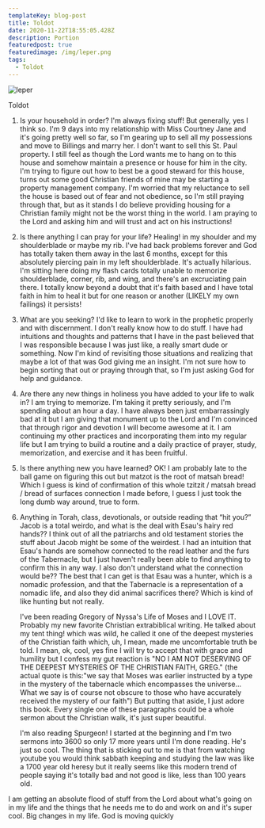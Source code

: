 ```yaml
---
templateKey: blog-post
title: Toldot
date: 2020-11-22T18:55:05.428Z
description: Portion
featuredpost: true
featuredimage: /img/leper.png
tags:
  - Toldot
---
```


![leper](/img/leper.png)

Toldot

1. Is your household in order?
   I'm always fixing stuff! But generally, yes I think so. I'm 9 days into my relationship with Miss Courtney Jane and it's going pretty well so far, so I'm gearing up to sell all my possessions and move to Billings and marry her. I don't want to sell this St. Paul property. I still feel as though the Lord wants me to hang on to this house and somehow maintain a presence or house for him in the city. I'm trying to figure out how to best be a good steward for this house, turns out some good Christian friends of mine may be starting a property management company. I'm worried that my reluctance to sell the house is based out of fear and not obedience, so I'm still praying through that, but as it stands I do believe providing housing for a Christian family might not be the worst thing in the world. I am praying to the Lord and asking him and will trust and act on his instructions!

2. Is there anything I can pray for your life?
   Healing! in my shoulder and my shoulderblade or maybe my rib. I've had back problems forever and God has totally taken them away in the last 6 months, except for this absolutely piercing pain in my left shoulderblade. It's actually hilarious. I'm sitting here doing my flash cards totally unable to memorize shoulderblade, corner, rib, and wing, and there's an excruciating pain there. I totally know beyond a doubt that it's faith based and I have total faith in him to heal it but for one reason or another (LIKELY my own failings) it persists!

3. What are you seeking?
   I'd like to learn to work in the prophetic properly and with discernment. I don't really know how to do stuff. I have had intuitions and thoughts and patterns that I have in the past believed that I was responsible because I was just like, a really smart dude or something. Now I'm kind of revisiting those situations and realizing that maybe a lot of that was God giving me an insight. I'm not sure how to begin sorting that out or praying through that, so I'm just asking God for help and guidance.

4. Are there any new things in holiness you have added to your life to walk in?
   I am trying to memorize. I'm taking it pretty seriously, and I'm spending about an hour a day. I have always been just embarrassingly bad at it but I am giving that monument up to the Lord and I'm convinced that through rigor and devotion I will become awesome at it. I am continuing my other practices and incorporating them into my regular life but I am trying to build a routine and a daily practice of prayer, study, memorization, and exercise and it has been fruitful.

5. Is there anything new you have learned?
   OK! I am probably late to the ball game on figuring this out but matzot is the root of matsah bread! Which I guess is kind of confirmation of this whole tzitzit / matsah bread / bread of surfaces connection I made before, I guess I just took the long dumb way around, true to form.

6. Anything in Torah, class, devotionals, or outside reading that “hit you?”
   Jacob is a total weirdo, and what is the deal with Esau's hairy red hands?? I think out of all the patriarchs and old testament stories the stuff about Jacob might be some of the weirdest. I had an intuition that Esau's hands are somehow connected to the read leather and the furs of the Tabernacle, but I just haven't really been able to find anything to confirm this in any way. I also don't understand what the connection would be?? The best that I can get is that Esau was a hunter, which is a nomadic profession, and that the Tabernacle is a representation of a nomadic life, and also they did animal sacrifices there? Which is kind of like hunting but not really.

   I've been reading Gregory of Nyssa's Life of Moses and I LOVE IT. Probably my new favorite Christian extrabiblical writing. He talked about my tent thing! which was wild, he called it one of the deepest mysteries of the Christian faith which, uh, I mean, made me uncomfortable truth be told. I mean, ok, cool, yes fine I will try to accept that with grace and humility but I confess my gut reaction is "NO I AM NOT DESERVING OF THE DEEPEST MYSTERIES OF THE CHRISTIAN FAITH, GREG." (the actual quote is this:"we say that Moses was earlier instructed by a type in the mystery of the tabernacle which encompasses the universe... What we say is of course not obscure to those who have accurately received the mystery of our faith") But putting that aside, I just adore this book. Every single one of these paragraphs could be a whole sermon about the Christian walk, it's just super beautiful.

   I'm also reading Spurgeon! I started at the beginning and I'm two sermons into 3600 so only 17 more years until I'm done reading. He's just so cool. The thing that is sticking out to me is that from watching youtube you would think sabbath keeping and studying the law was like a 1700 year old heresy but it really seems like this modern trend of people saying it's totally bad and not good is like, less than 100 years old.

I am getting an absolute flood of stuff from the Lord about what's going on in my life and the things that he needs me to do and work on and it's super cool. Big changes in my life. God is moving quickly
